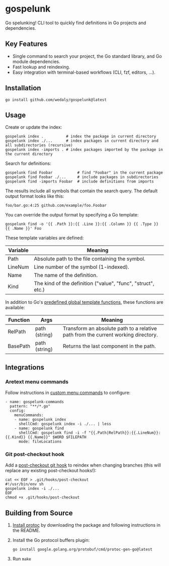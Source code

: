gospelunk
=========

Go spelunking! CLI tool to quickly find definitions in Go projects and dependencies.

Key Features
------------

-	Single command to search your project, the Go standard library, and Go module dependencies.
-	Fast lookup and reindexing.
-	Easy integration with terminal-based workflows (CLI, fzf, editors, ...).

Installation
------------

```
go install github.com/wedaly/gospelunk@latest
```

Usage
-----

Create or update the index:

```
gospelunk index .          # index the package in current directory
gospelunk index ./...      # index packages in current directory and all subdirectories (recursive)
gospelunk index -imports . # index packages imported by the package in the current directory
```

Search for definitions:

```
gospelunk find Foobar           # find "Foobar" in the current package
gospelunk find Foobar ./...     # include packages in subdirectories
gospelunk find -imports Foobar  # include definitions from imports
```

The results include all symbols that contain the search query. The default output format looks like this:

```
foo/bar.go:4:25 github.com/example/foo.Foobar
```

You can override the output format by specifying a Go template:

```
gospelunk find -o '{{ .Path }}:{{ .Line }}:{{ .Column }} {{ .Type }} {{ .Name }}' Foo
```

These template variables are defined:

| Variable | Meaning                                                      |
|----------|--------------------------------------------------------------|
| Path     | Absolute path to the file containing the symbol.             |
| LineNum  | Line number of the symbol (1-indexed).                       |
| Name     | The name of the definition.                                  |
| Kind     | The kind of the definition ("value", "func", "struct", etc.) |

In addition to Go's [predefined global template functions](https://pkg.go.dev/text/template#hdr-Functions), these functions are available:

| Function | Args          | Meaning                                                                           |
|----------|---------------|-----------------------------------------------------------------------------------|
| RelPath  | path (string) | Transform an absolute path to a relative path from the current working directory. |
| BasePath | path (string) | Returns the last component in the path.                                           |

Integrations
------------

### Aretext menu commands

Follow instructions in [custom menu commands](https://aretext.org/docs/custom-menu-commands/) to configure:

```
- name: gospelunk-commands
  pattern: "**/*.go"
  config:
    menuCommands:
    - name: gospelunk index
      shellCmd: gospelunk index -i ./... | less
    - name: gospelunk find
      shellCmd: gospelunk find -i -f "{{.Path|RelPath}}:{{.LineNum}}:{{.Kind}} {{.Name}}" $WORD $FILEPATH
      mode: fileLocations
```

### Git post-checkout hook

Add a [post-checkout git hook](https://git-scm.com/docs/githooks#_post_checkout) to reindex when changing branches (this will replace any existing post-checkout hooks!):

```
cat << EOF > .git/hooks/post-checkout
#!/usr/bin/env sh
gospelunk index -i ./...
EOF
chmod +x .git/hooks/post-checkout
```

Building from Source
--------------------

1.	[Install protoc](https://developers.google.com/protocol-buffers/docs/downloads) by downloading the package and following instructions in the README.
2.	Install the Go protocol buffers plugin:

	```
	go install google.golang.org/protobuf/cmd/protoc-gen-go@latest
	```

3.	Run `make`
